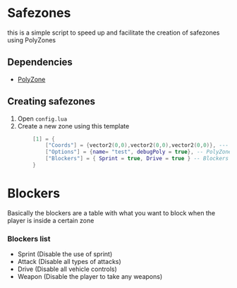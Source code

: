 # Safezones

this is a simple script to speed up and facilitate the creation of safezones using PolyZones

## Dependencies

* [PolyZone](https://github.com/mkafrin/PolyZone)

## Creating safezones
1. Open ```config.lua```
2. Create a new zone using this template

```lua
        [1] = {
            ["Coords"] = {vector2(0,0),vector2(0,0),vector2(0,0)}, --- PolyZone coords
            ["Options"] = {name= "test", debugPoly = true}, -- PolyZone Config
            ["Blockers"] = { Sprint = true, Drive = true } -- Blockers
        }
```

# Blockers
Basically the blockers are a table with what you want to block when the player is inside a certain zone

### Blockers list
* Sprint (Disable the use of sprint)
* Attack (Disable all types of attacks)
* Drive  (Disable all vehicle controls)
* Weapon (Disable the player to take any weapons)